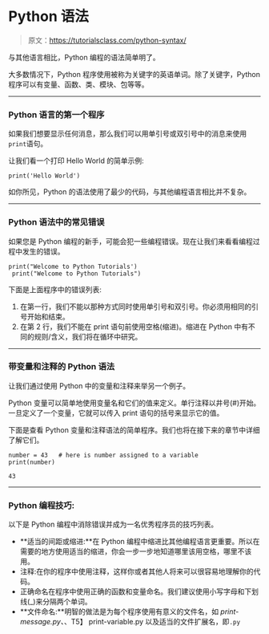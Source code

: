# Python 语法

> 原文：<https://tutorialsclass.com/python-syntax/>

与其他语言相比，Python 编程的语法简单明了。

大多数情况下，Python 程序使用被称为关键字的英语单词。除了关键字，Python 程序可以有变量、函数、类、模块、包等等。

* * *

### Python 语言的第一个程序

如果我们想要显示任何消息，那么我们可以用单引号或双引号中的消息来使用`print`语句。

让我们看一个打印 Hello World 的简单示例:

```
print('Hello World')
```

如你所见，Python 的语法使用了最少的代码，与其他编程语言相比并不复杂。

* * *

### Python 语法中的常见错误

如果您是 Python 编程的新手，可能会犯一些编程错误。现在让我们来看看编程过程中发生的错误。

```
print("Welcome to Python Tutorials')
 print("Welcome to Python Tutorials")
```

下面是上面程序中的错误列表:

1.  在第一行，我们不能以那种方式同时使用单引号和双引号。你必须用相同的引号开始和结束。
2.  在第 2 行，我们不能在 print 语句前使用空格(缩进)。缩进在 Python 中有不同的规则/含义，我们将在循环中研究。

* * *

### 带变量和注释的 Python 语法

让我们通过使用 Python 中的变量和注释来举另一个例子。

Python 变量可以简单地使用变量名和它们的值来定义。单行注释以井号(#)开始。一旦定义了一个变量，它就可以传入 print 语句的括号来显示它的值。

下面是查看 Python 变量和注释语法的简单程序。我们也将在接下来的章节中详细了解它们。

```
number = 43   # here is number assigned to a variable 
print(number)
```

```
43
```

* * *

### Python 编程技巧:

以下是 Python 编程中消除错误并成为一名优秀程序员的技巧列表。

*   **适当的间距或缩进:**在 Python 编程中缩进比其他编程语言更重要。所以在需要的地方使用适当的缩进，你会一步一步地知道哪里该用空格，哪里不该用。
*   注释:在你的程序中使用注释，这样你或者其他人将来可以很容易地理解你的代码。
*   正确命名在程序中使用正确的函数和变量命名。我们建议使用小写字母和下划线(_)来分隔两个单词。
*   **文件命名:**明智的做法是为每个程序使用有意义的文件名，如 *print-message.py、*、T5】 print-variable.py 以及适当的文件扩展名，即`.py`